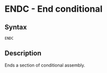 # ENDC - End conditional

## Syntax
```assembly
ENDC
```

## Description
Ends a section of conditional assembly.
